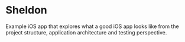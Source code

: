 Sheldon
=======

Example iOS app that explores what a good iOS app looks like from the project structure, application architecture and testing perspective.
